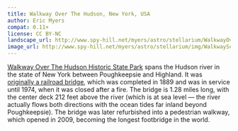 ```yaml
---
title: Walkway Over The Hudson, New York, USA
author: Eric Myers
compat: 0.11+
license: CC BY-NC
landscape_url: http://www.spy-hill.net/myers/astro/stellarium/WalkwayOverTheHudson.zip
image_url: http://www.spy-hill.net/myers/astro/stellarium/img/WalkwayScreenshot.png
---
```

<a href="http://www.walkway.org">Walkway Over The Hudson Historic State Park</a> spans the Hudson river in the state of New York between Poughkeepsie and Highland. 
It was <a href="http://en.wikipedia.org/wiki/Poughkeepsie_Bridge">originally a railroad bridge</a>, which was completed in 1889 and was in service until 1974, when it was closed after a fire. 
The bridge is 1.28 miles long, with the center deck 212 feet above the river (which is at sea level &mdash; the river actually flows both directions with the ocean tides far inland beyond Poughkeepsie). 
The bridge was later refurbished into a pedestrian walkway, which opened in 2009, becoming the longest footbridge in the world.